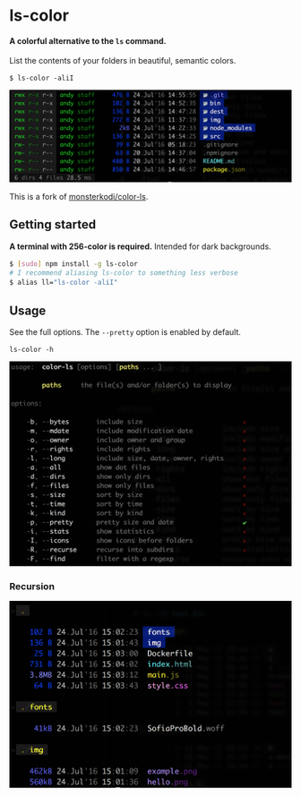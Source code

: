 # ls-color

#### A colorful alternative to the `ls` command.
List the contents of your folders in beautiful, semantic colors.
```
$ ls-color -aliI
```
![example01](./img/main.png)

This is a fork of [monsterkodi/color-ls](https://github.com/monsterkodi/color-ls).

## Getting started
**A terminal with 256-color is required.** Intended for dark backgrounds.
```sh
$ [sudo] npm install -g ls-color
# I recommend aliasing ls-color to something less verbose
$ alias ll="ls-color -aliI"
```

## Usage
See the full options. The `--pretty` option is enabled by default.
```
ls-color -h
```

![usage](./img/help.png)

### Recursion

![example02](./img/recursive.png)

